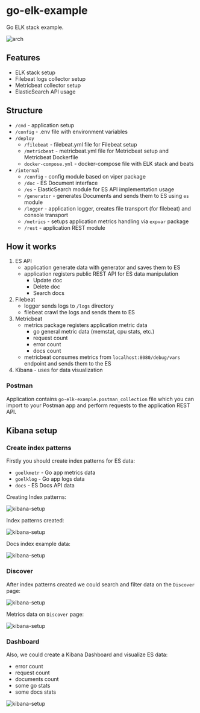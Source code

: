 # go-elk-example

Go ELK stack example.

<img src="https://i.ibb.co/w6pFWFH/IMG-0148.png" alt="arch"/>

## Features

- ELK stack setup
- Filebeat logs collector setup
- Metricbeat collector setup
- ElasticSearch API usage

## Structure

- `/cmd` - application setup
- `/config` - .env file with environment variables
- `/deploy`
  - `/filebeat` - filebeat.yml file for Filebeat setup 
  - `/metricbeat` - metricbeat.yml file for Metricbeat setup and Metricbeat Dockerfile
  - `docker-compose.yml` - docker-compose file with ELK stack and beats
- `/internal`
  - `/config` - config module based on viper package
  - `/doc` - ES Document interface
  - `/es` - ElasticSearch module for ES API implementation usage
  - `/generator` - generates Documents and sends them to ES using `es` module
  - `/logger` - application logger, creates file transport (for filebeat) and console transport
  - `/metrics` - setups application metrics handling via `expvar` package
  - `/rest` - application REST module

## How it works

1. ES API
   - application generate data with generator and saves them to ES
   - application registers public REST API for ES data manipulation
      - Update doc
      - Delete doc
      - Search docs
2. Filebeat
   - logger sends logs to `/logs` directory
   - filebeat crawl the logs and sends them to ES
3. Metricbeat
   - metrics package registers application metric data
     - go general metric data (memstat, cpu stats, etc.)
     - request count
     - error count
     - docs count
   - metricbeat consumes metrics from `localhost:8080/debug/vars` endpoint and sends them to the ES
4. Kibana - uses for data visualization

### Postman

Application contains `go-elk-example.postman_collection` file which you can import to your Postman app and perform requests to the application REST API.

## Kibana setup

### Create index patterns

Firstly you should create index patterns for ES data:
- `goelkmetr` - Go app metrics data
- `goelklog` - Go app logs data
- `docs` - ES Docs API data

Creating Index patterns:

<img src="https://i.ibb.co/QNp9PZz/1634497962209.png" alt="kibana-setup"/>

Index patterns created:

<img src="https://i.ibb.co/6HrCqDM/1634498016511.png" alt="kibana-setup"/>

Docs index example data:

<img src="https://i.ibb.co/FDKp4yC/1634498033442.png" alt="kibana-setup"/>

### Discover

After index patterns created we could search and filter data on the `Discover` page:

<img src="https://i.ibb.co/SXKzVfK/1634498970258.png" alt="kibana-setup"/>

Metrics data on `Discover` page:

<img src="https://i.ibb.co/Yk8SBQg/1634498860795.png" alt="kibana-setup"/>

### Dashboard

Also, we could create a Kibana Dashboard and visualize ES data:
- error count
- request count
- documents count
- some go stats
- some docs stats

<img src="https://i.ibb.co/B60nh52/1634498076514.png" alt="kibana-setup"/>
